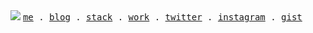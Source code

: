 <img src="https://res.cloudinary.com/muhrusdi/image/upload/v1685293164/github-cover.png">
<samp>
  <a href="https://rus.pages.dev">me</a> .
  <a href="https://rus.pages.dev/blog">blog</a> .
  <a href="https://github.com/stars/muhrusdi/lists/stack">stack</a> .
  <a href="https://rus.pages.dev/work">work</a> .
  <a href="https://twitter.com/mhmrus">twitter</a> .
  <a href="https://instagram.com/mhmrus">instagram</a> . 
  <a href="https://gist.github.com/muhrusdi">gist</a>
</samp>

